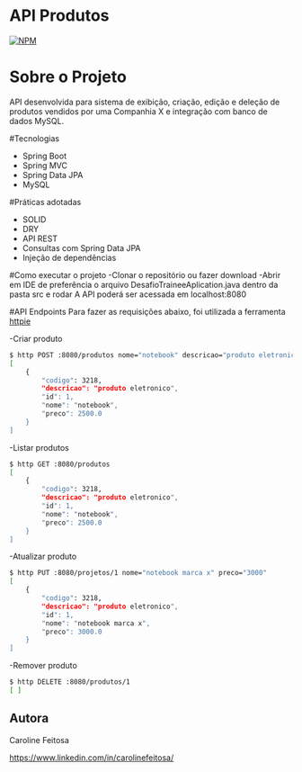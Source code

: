 # API Produtos
[![NPM](https://img.shields.io/npm/l/react)](https://github.com/Anna-Caroline/api-produtos/blob/main/LICENSE) 

# Sobre o Projeto
API desenvolvida para sistema de exibição, criação, edição e deleção de produtos vendidos por uma Companhia X e integração com banco de dados MySQL.

#Tecnologias
- Spring Boot
- Spring MVC
- Spring Data JPA
- MySQL

#Práticas adotadas
- SOLID
- DRY
- API REST
- Consultas com Spring Data JPA
- Injeção de dependências

#Como executar o projeto
-Clonar o repositório ou fazer download
-Abrir em IDE de preferência o arquivo DesafioTraineeAplication.java dentro da pasta src e rodar
A API poderá ser acessada em localhost:8080

#API Endpoints
Para fazer as requisições abaixo, foi utilizada a ferramenta [httpie](https://httpie.io/)

-Criar produto
```bash
$ http POST :8080/produtos nome="notebook" descricao="produto eletronico" codigo="3218" preco="2500"
[
    {
        "codigo": 3218,
        "descricao": "produto eletronico",
        "id": 1,
        "nome": "notebook",
        "preco": 2500.0
    }
]
```
-Listar produtos
```bash
$ http GET :8080/produtos
[
    {
        "codigo": 3218,
        "descricao": "produto eletronico",
        "id": 1,
        "nome": "notebook",
        "preco": 2500.0
    }
]

```
-Atualizar produto

```bash
$ http PUT :8080/projetos/1 nome="notebook marca x" preco="3000"
[
    {
        "codigo": 3218,
        "descricao": "produto eletronico",
        "id": 1,
        "nome": "notebook marca x",
        "preco": 3000.0
    }
]
```
-Remover produto
```bash
$ http DELETE :8080/produtos/1
[ ]
```

## Autora

Caroline Feitosa 

https://www.linkedin.com/in/carolinefeitosa/
